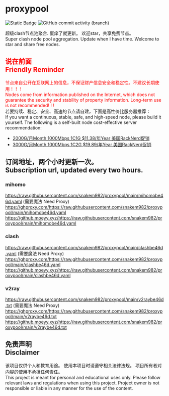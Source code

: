 # proxypool

![Static Badge](https://img.shields.io/badge/ss|ssr|vmess|vless|trojan-free-orange)
![GitHub commit activity (branch)](https://img.shields.io/github/commit-activity/w/snakem982/proxypool?color=DC52FC)


超级clash节点池聚合.
蛋痒了就更新。
欢迎star，共享免费节点。
<br/>
Super clash node pool aggregation.
Update when I have time.
Welcome to star and share free nodes.

## <font color="red">说在前面<br/>Friendly Reminder</font>
<font color="red">节点来自公开在互联网上的信息，不保证财产信息安全和稳定性。不建议长期使用！！！<br/>
Nodes come from information published on the Internet,
which does not guarantee the security and stability of property information.
Long-term use is not recommended! ! !</font><br/>
若要持续、稳定、安全、高速的节点请自建，下面是高性价比服务器推荐：<br/>
If you want a continuous, stable, safe, and high-speed node, please build it yourself.
The following is a self-built node cost-effective server recommendation:
- [2000G/月Month 1000Mbps 1C1G $11.38/年Year 美国RackNerd促销](https://my.racknerd.com/aff.php?aff=8613 "美国RackNerd")
- [3000G/月Month 1000Mbps 1C2G $19.89/年Year 美国RackNerd促销](https://my.racknerd.com/aff.php?aff=8613 "美国RackNerd")

## 订阅地址，两个小时更新一次。<br/>Subscription url, updated every two hours.
### mihomo
https://raw.githubusercontent.com/snakem982/proxypool/main/mihomobe46d.yaml  (需要魔法 Need Proxy)
https://ghproxy.com/https://raw.githubusercontent.com/snakem982/proxypool/main/mihomobe46d.yaml
https://github.moeyy.xyz/https://raw.githubusercontent.com/snakem982/proxypool/main/mihomobe46d.yaml
### clash
https://raw.githubusercontent.com/snakem982/proxypool/main/clashbe46d.yaml  (需要魔法 Need Proxy)
https://ghproxy.com/https://raw.githubusercontent.com/snakem982/proxypool/main/clashbe46d.yaml
https://github.moeyy.xyz/https://raw.githubusercontent.com/snakem982/proxypool/main/clashbe46d.yaml
### v2ray
https://raw.githubusercontent.com/snakem982/proxypool/main/v2raybe46d.txt  (需要魔法 Need Proxy)
https://ghproxy.com/https://raw.githubusercontent.com/snakem982/proxypool/main/v2raybe46d.txt
https://github.moeyy.xyz/https://raw.githubusercontent.com/snakem982/proxypool/main/v2raybe46d.txt


## 免责声明 <br/>Disclaimer
该项目仅供个人和教育用途。
使用本项目时请遵守相关法律法规。
项目所有者对内容的使用不承担任何责任。
<br/>
This project is meant for personal and educational uses only.
Please follow relevant laws and regulations when using this project.
Project owner is not responsible or liable in any manner for the use of the content.
